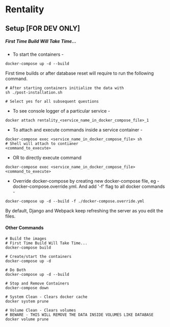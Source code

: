 # Rentality

## Setup [FOR DEV ONLY]

##### First Time Build Will Take Time...

- To start the containers -
```
docker-compose up -d --build  
```
First time builds or after database reset will require to run the following command.
```
# After starting containers initialize the data with
sh ./post-installation.sh

# Select yes for all subsequent questions
```

- To see console logger of a particular service - 
```
docker attach rentality_<service_name_in_docker_compose_file>_1 
```

- To attach and execute commands inside a service container -
```
docker-compose exec <service_name_in_docker_compose_file> sh
# Shell will attach to contianer
<command_to_execute>      
```

- OR to directly execute command
```
docker-compose exec <service_name_in_docker_compose_file> <command_to_execute>
```

- Override docker-compose by creating new docker-compose file, eg - docker-compose.override.yml. And add '-f' flag to all 
docker commands -
```
docker-compose up -d --build -f ./docker-compose.override.yml
```

By default, Django and Webpack keep refreshing the server as you edit the files.


#### Other Commands

```
# Build the images
# First Time Build Will Take Time...
docker-compose build
```
```
# Create/start the containers
docker-compose up -d
```
```
# Do Both
docker-compose up -d --build
```
```
# Stop and Remove Containers
docker-compose down
```
```
# System Clean - Clears docker cache
docker system prune
```
```
# Volume Clean - Clears volumes 
# BEWARE - THIS WILL REMOVE THE DATA INSIDE VOLUMES LIKE DATABASE
docker volume prune
```
